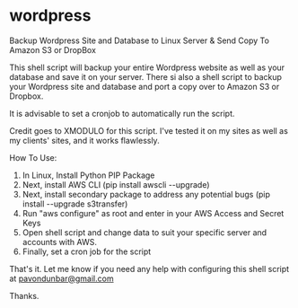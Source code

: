 # wordpress
Backup Wordpress Site and Database to Linux Server & Send Copy To Amazon S3 or DropBox

This shell script will backup your entire Wordpress website as well as your database and save it on your server. There si also a shell script to backup your Wordpress site and database and port a copy over to Amazon S3 or Dropbox.

It is advisable to set a cronjob to automatically run the script.

Credit goes to XMODULO for this script. I've tested it on my sites as well as my clients' sites, and it works flawlessly.

How To Use:

1) In Linux, Install Python PIP Package 
2) Next, install AWS CLI (pip install awscli --upgrade)
3) Next, install secondary package to address any potential bugs (pip install --upgrade s3transfer)
4) Run "aws configure" as root and enter in your AWS Access and Secret Keys
5) Open shell script and change data to suit your specific server and accounts with AWS.
6) Finally, set a cron job for the script

That's it.  Let me know if you need any help with configuring this shell script at pavondunbar@gmail.com

Thanks.
